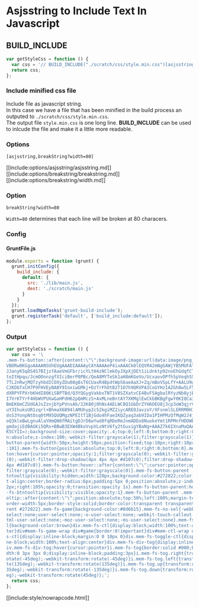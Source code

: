 # Asjsstring to Include Text In Javascript

## BUILD_INCLUDE

<div class="nowrapcode">

```js
var getStyleCss = function () {
  var css = '// BUILD_INCLUDE("./scratch/css/style.min.css")[asjsstring,breakString?width=80]';
  return css;
};
```

</div>

### Include minified css file

Include file as javascript string.  
In this case we have a file that has been minified in the build process an outputed to `./scratch/css/style.min.css`.  
The output file `style.min.css` is one long line. **BUILD_INCLUDE** can be used to inlcude the file and make it a little more readable.

### Options

`[asjsstring,breakString?width=80]`

[[include:options/asjsstring/asjsstring.md]]
[[include:options/breakstring/breakstring.md]]
[[include:options/breakstring/width.md]]

### Option

`breakString?width=80`

`Width=80` determines that each line will be broken at 80 characers.

### Config

#### GruntFile.js

```js
module.exports = function (grunt) {
  grunt.initConfig({
    build_include: {
      default: {
        src: './lib/main.js',
        dest: './scratch/main.js'
      }
    }
  });
  grunt.loadNpmTasks('grunt-build-include');
  grunt.registerTask('default', ['build_include:default']);
};
```

### Output

<div class="nowrapcode">

```js
var getStyleCss = function () {
  var css = '\
.mem-fs-button::after{content:\"\";background-image:url(data:image/png;base64,i\
VBORw0KGgoAAAANSUhEUgAAADIAAAAyCAYAAAAeP4ixAAACk0lEQVR42mNgGAWjYBSMUFAlx8RQI69I\
JJanyK5qOS4S7BIjzfAaeVmGFbr/icYLtH4zNClmkOyJXpXjDEt1iLdnktp92noEhGdqfCTJjnoFV5L\
toItHpqu/JcmOOnnzgfXIciBerP0PBc/QeA8MYTeSk1aH8mKGeVo/UcxaovOPfh5pVeqhSSEDyvhT1B\
7TL2nRwjMQTzyhbdICOXyZDu08g8sT6CUaxR4BpdtWpS6aeAaXJ+Zq/mBoV5pLfY+AALU9g88TtfJaD\
C2KDbTxCH7P9FHVEyBABY9IoxiwGMkj+DzTrFhOtB2T1O7h9QRVPAICoGYHzIAZGh8w5LF5ZqbGJ7Jr\
dXRPYFPXrbKHdI80KiSBPTBd/Q3YQGygVakbxTNT1V8SZXatvCE4BvF5AgbalRYyzNb8yjBR9SZDtbw\
I7VrKTYrF4HbWVPUXwGaHPdH62pQmMczS+AxMLneBntAY7XKMglEwCkbBKBgFgwY0KIQCa3UbElu/LO\
BmEK6mCZUdGAJsZznjbYpPVnsAb/22K80j0hNs4AELWC8Q1GbDrZYH6OEU8j3cp3oW3qjrVN5AVH9it\
uY3IhuksUR1zqrl+BhmaX6B94lAMUhyp2c52kgiMZ2iycAREOJavzoY/XFsnmlSLERRM0H1OvV6iPh7\
dsS3YonpNtOsq0tM95QUQMgzNPEItT1BjGdo4hFaeIKQZyaq3ab9IDa1PIHPMzQfMqW2J4j1DFU9ArK\
oQ3kleBwLgnuAlaYHmQN0fMAitgDJrD6wYwd0fqRDeRmJnmADDx8NuokeYmt1RPMnfHDOWE1Uu0myHf\
gmdajiEdBAGKi5QRx+BBwB3EXW4BkoVvpVLxNtV6fy2tGuxigYBaNg+AAAZ7k6IXnaMaQAAAAASUVOR\
K5CYII=);background-size:cover;opacity:.4;top:0;left:0;bottom:0;right:0;positio\
n:absolute;z-index:100;-webkit-filter:grayscale(1);filter:grayscale(1)}.mem-fs-\
button-parent{width:50px;height:50px;position:fixed;top:10px;right:10px;z-index\
:101}.mem-fs-button{position:absolute;top:0;left:0;right:0;bottom:0}.mem-fs-but\
ton:hover{cursor:pointer;opacity:1;filter:grayscale(0);-webkit-filter:grayscale\
(0);-webkit-filter:drop-shadow(4px 4px 4px #d107c0);filter:drop-shadow(4px 4px \
4px #d107c0)}.mem-fs-button:hover::after{content:\"\";cursor:pointer;opacity:1;\
filter:grayscale(0);-webkit-filter:grayscale(0)}.mem-fs-button-parent .mem-fs-b\
tntooltip{visibility:hidden;width:120px;background-color:#272822;color:#fff;tex\
t-align:center;border-radius:6px;padding:5px 0;position:absolute;z-index:1;top:\
2px;right:105%;opacity:0;transition:opacity 1s}.mem-fs-button-parent:hover .mem\
-fs-btntooltip{visibility:visible;opacity:1}.mem-fs-button-parent .mem-fs-btnto\
oltip::after{content:\"\";position:absolute;top:50%;left:100%;margin-top:-5px;b\
order-width:5px;border-style:solid;border-color:transparent transparent transpa\
rent #272822}.mem-fs-game{background-color:#8d6b15}.mem-fs-no-sel{-webkit-user-\
select:none;user-select:none;-o-user-select:none;-webkit-touch-callout:none;-kh\
tml-user-select:none;-moz-user-select:none;-ms-user-select:none}.mem-fs-wrap-ct\
l{background-color:brown}div.mem-fs-ctl{display:block;width:100%;text-align:cen\
ter}div#mem-fs-game-wrap div#game{border:0!important}div#mem-ctl-wrap div.mem-f\
s-ctl{display:inline-block;margin:0 0 10px 0}div.mem-fs-toggle-ctl{display:inli\
ne-block;width:100%;text-align:center}div.mem-fs-div-tog{display:inline-block}d\
iv.mem-fs-div-tog:hover{cursor:pointer}i.mem-fs-tog{border:solid #000;border-wi\
dth:0 3px 3px 0;display:inline-block;padding:3px}i.mem-fs-tog.right{transform:r\
otate(-45deg);-webkit-transform:rotate(-45deg)}i.mem-fs-tog.left{transform:rota\
te(135deg);-webkit-transform:rotate(135deg)}i.mem-fs-tog.up{transform:rotate(-1\
35deg);-webkit-transform:rotate(-135deg)}i.mem-fs-tog.down{transform:rotate(45d\
eg);-webkit-transform:rotate(45deg)};';
  return css;
};

```

</div>

[[include:style/nowrapcode.html]]